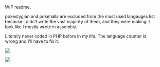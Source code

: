 WIP readme.

pokestygian and pokehalls are excluded from the most used langauges list because I didn't write the vast majority of them, and they were making it look like I mostly wrote in assembly.

Literally never coded in PHP before in my life.
The language counter is wrong and I'll have to fix it.

![](https://github-readme-stats.vercel.app/api?username=Tachytaenius&custom_title=Tachytaenius&show_icons=true&theme=omni&hide_border=true&border_radius=10)

![](https://github-readme-stats.vercel.app/api/top-langs/?username=Tachytaenius&langs_count=6&layout=compact&theme=omni&hide_border=true&border_radius=10&exclude_repo=pokestygian,pokehalls)
